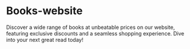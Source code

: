 # Books-website
Discover a wide range of books at unbeatable prices on our website, featuring exclusive discounts and a seamless shopping experience. Dive into your next great read today!
